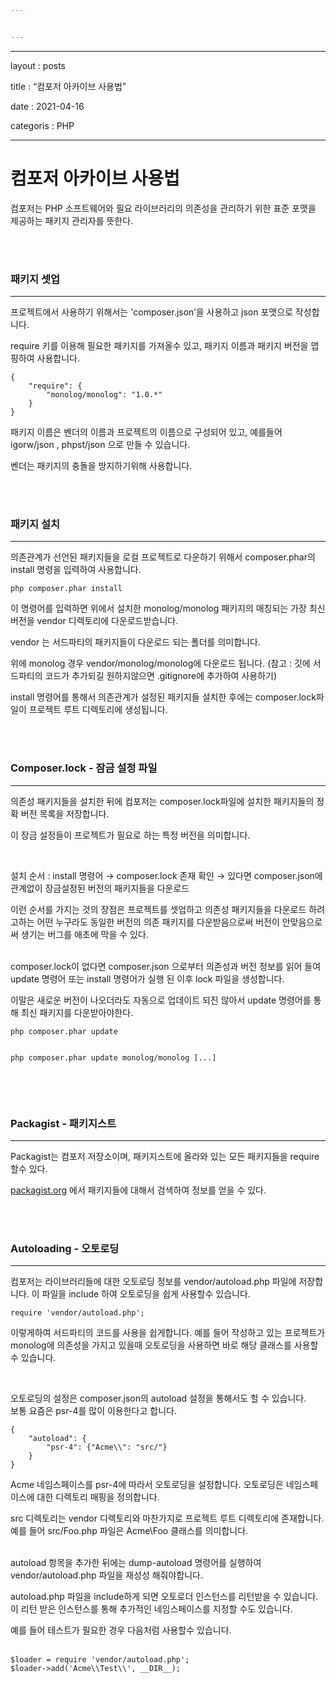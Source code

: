 ```yaml
---


---
```


<hr>
<p>layout : posts</p>
<p>title : “컴포저 아카이브 사용법”</p>
<p>date : 2021-04-16</p>
<p>categoris : PHP</p>
<hr>
<h1 id="컴포저-아카이브-사용법">컴포저 아카이브 사용법</h1>
<p>컴포저는 PHP 소프트웨어와 필요 라이브러리의 의존성을 관리하기 위한 표준 포맷을 제공하는 패키지 관리자를 뜻한다.</p>
<br>
<br>
<h3 id="패키지-셋업">패키지 셋업</h3>
<hr>
<p>프로젝트에서 사용하기 위해서는 'composer.json’을 사용하고 json 포맷으로 작성합니다.</p>
<p>require 키를 이용해 필요한 패키지를 가져올수 있고, 패키지 이름과 패키지 버전을 맵핑하여 사용합니다.</p>
<pre class=" language-json"><code class="prism  language-json"><span class="token punctuation">{</span>
	<span class="token string">"require"</span><span class="token punctuation">:</span> <span class="token punctuation">{</span>
		<span class="token string">"monolog/monolog"</span><span class="token punctuation">:</span> <span class="token string">"1.0.*"</span>
	<span class="token punctuation">}</span>
<span class="token punctuation">}</span>
</code></pre>
<p>패키지 이름은 벤더의 이름과 프로젝트의 이름으로 구성되어 있고, 예를들어 igorw/json , phpst/json 으로 만들 수 있습니다.</p>
<p>벤더는 패키지의 충돌을 방지하기위해 사용합니다.</p>
<br>
<br>
<h3 id="패키지-설치">패키지 설치</h3>
<hr>
<p>의존관계가 선언된 패키지들을 로컬 프로젝트로 다운하기 위해서 composer.phar의 install 명령을 입력하여 사용합니다.</p>
<pre><code>php composer.phar install
</code></pre>
<p>이 명령어를 입력하면 위에서 설치한 monolog/monolog 패키지의 매칭되는 가장 최신버전을 vendor 디렉토리에 다운로드받습니다.</p>
<p>vendor 는 서드파티의 패키지들이 다운로드 되는 폴더를 의미합니다.</p>
<p>위에 monolog 경우 vendor/monolog/monolog에 다운로드 됩니다. (참고 : 깃에 서드파티의 코드가 추가되길 원하지않으면 .gitignore에 추가하여 사용하기)</p>
<p>install 명령어를 통해서 의존관계가 설정된 패키지들 설치한 후에는 composer.lock파일이 프로젝트 루트 디렉토리에 생성됩니다.</p>
<br>
<br>
<h3 id="composer.lock---잠금-설정-파일">Composer.lock - 잠금 설정 파일</h3>
<hr>
<p>의존성 패키지들을 설치한 뒤에 컴포저는 composer.lock파일에 설치한 패키지들의 정확 버전 목록을 저장합니다.</p>
<p>이 장금 설정들이 프로젝트가 필요로 하는 특정 버전을 의미합니다.</p>
<br>
<p>설치 순서 : install 명령어 → composer.lock 존재 확인 → 있다면 composer.json에 관계없이 장금설정된 버전의 패키지들을 다운로드</p>
<p>이런 순서를 가지는 것의 장점은 프로젝트를 셋업하고 의존성 패키지들을 다운로드 하려고하는 어떤 누구라도 동일한 버전의 의존 패키지를 다운받음으로써 버전이 안맞음으로써 생기는 버그를 애초에 막을 수 있다.</p>
<br>
composer.lock이 없다면 composer.json 으로부터 의존성과 버전 정보를 읽어 들여 update 명령어 또는 install 명령어가 실행 된 이후 lock 파일을 생성합니다.
<p>이말은 새로운 버전이 나오더라도 자동으로 업데이트 되진 않아서 update 명령어를 통해 최신 패키지를 다운받아야한다.</p>
<pre><code>php composer.phar update

php composer.phar update monolog/monolog [...]
</code></pre>
<br>
<br>
<h3 id="packagist---패키지스트">Packagist - 패키지스트</h3>
<hr>
<p>Packagist는 컴포저 저장소이며, 패키지스트에 올라와 있는 모든 패키지들을 require 할수 있다.</p>
<p><a href="http://packagist.org/">packagist.org</a> 에서 패키지들에 대해서 검색하여 정보를 얻을 수 있다.</p>
<br>
<br>
<h3 id="autoloading---오토로딩">Autoloading - 오토로딩</h3>
<hr>
<p>컴포저는 라이브러리들에 대한 오토로딩 정보를 vendor/autoload.php 파일에 저장합니다. 이 파일을 include 하여 오토로딩을 쉽게 사용할수 있습니다.</p>
<pre><code>require 'vendor/autoload.php';
</code></pre>
<p>이렇게하여 서드파티의 코드를 사용을 쉽게합니다. 예를 들어 작성하고 있는 프로젝트가 monolog에 의존성을 가지고 있을때 오토로딩을 사용하면 바로 해당 클래스를 사용할 수 있습니다.</p>
<br>
<p>오토로딩의 설정은 composer.json의 autoload 설정을 통해서도 할 수 있습니다.<br>
보통 요즘은 psr-4를 많이 이용한다고 합니다.</p>
<pre class=" language-json"><code class="prism  language-json"><span class="token punctuation">{</span>
	<span class="token string">"autoload"</span><span class="token punctuation">:</span> <span class="token punctuation">{</span>
		<span class="token string">"psr-4"</span><span class="token punctuation">:</span> <span class="token punctuation">{</span><span class="token string">"Acme\\"</span><span class="token punctuation">:</span> <span class="token string">"src/"</span><span class="token punctuation">}</span>
	<span class="token punctuation">}</span>
<span class="token punctuation">}</span>
</code></pre>
<p>Acme 네임스페이스를 psr-4에 따라서 오토로딩을 설정합니다. 오토로딩은 네임스페이스에 대한 디렉토리 매핑을 정의합니다.</p>
<p>src 디렉토리는 vendor 디렉토리와 마찬가지로 프로젝트 루트 디렉토리에 존재합니다. 예를 들어 src/Foo.php 파일은 Acme\Foo 클래스를 의미합니다.</p>
<br>
autoload 항목을 추가한 뒤에는 dump-autoload 명령어를 실행하여 vendor/autoload.php 파일을 재성성 해줘야합니다.
<p>autoload.php 파일을 include하게 되면 오토로더 인스턴스를 리턴받을 수 있습니다. 이 리턴 받은 인스턴스를 통해 추가적인 네임스페이스를 지정할 수도 있습니다.</p>
<p>예를 들어 테스트가 필요한 경우 다음처럼 사용할수 있습니다.<br>
<br></p>
<pre><code>$loader = require 'vendor/autoload.php';
$loader-&gt;add('Acme\\Test\\', __DIR__);
</code></pre>

